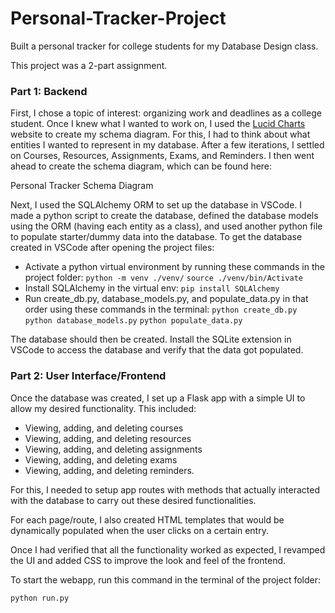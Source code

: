 # Personal-Tracker-Project
Built a personal tracker for college students for my Database Design class.

This project was a 2-part assignment. 

### Part 1: Backend

First, I chose a topic of interest: organizing work and deadlines as a college student. Once I knew what I wanted to work on, I used the [Lucid Charts](https://lucid.app/) website to create my schema diagram. For this, I had to think about what entities I wanted to represent in my database. After a few iterations, I settled on Courses, Resources, Assignments, Exams, and Reminders. I then went ahead to create the schema diagram, which can be found here: 

Personal Tracker Schema Diagram

Next, I used the SQLAlchemy ORM to set up the database in VSCode. I made a python script to create the database, defined the database models using the ORM (having each entity as a class), and used another python file to populate starter/dummy data into the database. To get the database created in VSCode after opening the project files:

- Activate a python virtual environment by running these commands in the project folder:
   `python -m venv ./venv/` `source ./venv/bin/Activate`
- Install SQLAlchemy in the virtual env:
    `pip install SQLAlchemy`
- Run create_db.py, database_models.py, and populate_data.py in that order using these commands in the terminal:
   `python create_db.py`
   `python database_models.py`
   `python populate_data.py`

The database should then be created. Install the SQLite extension in VSCode to access the database and verify that the data got populated.

### Part 2: User Interface/Frontend

Once the database was created, I set up a Flask app with a simple UI to allow my desired functionality. This included:

- Viewing, adding, and deleting courses
- Viewing, adding, and deleting resources
- Viewing, adding, and deleting assignments
- Viewing, adding, and deleting exams
- Viewing, adding, and deleting reminders.

For this, I needed to setup app routes with methods that actually interacted with the database to carry out these desired functionalities. 

For each page/route, I also created HTML templates that would be dynamically populated when the user clicks on a certain entry.

Once I had verified that all the functionality worked as expected, I revamped the UI and added CSS to improve the look and feel of the frontend. 

To start the webapp, run this command in the terminal of the project folder:

`python run.py`
